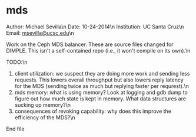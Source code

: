 mds
====
Author: Michael Sevilla\n
Date: 10-24-2014\n
Institution: UC Santa Cruz\n
Email: msevilla@ucsc.edu\n

Work on the Ceph MDS balancer. These are source files changed for DIMPLE. This isn't a self-contained repo (i.e., it won't compile on its own).\n

TODO:\n
1. client utilization: we suspect they are doing more work and sending less requests. This lowers overall throughput but also lowers reply latency for the MDS (sending twice as much but replying faster per requrest).\n
2. mds memory: what is using memory? Look at logging and gdb dump to figure out how much state is kept in memory. What data structures are sucking up memory?\n
3. consequences of revoking capability: why does this improve the efficiency of the MDS?\n

End file
